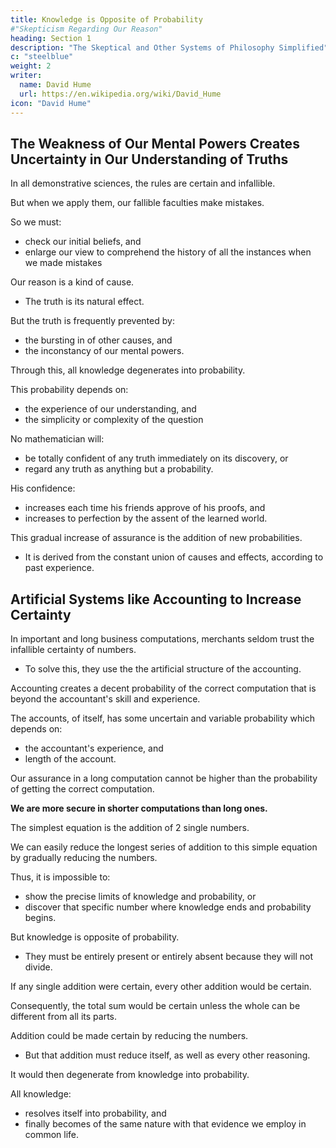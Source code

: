 ```yaml
---
title: Knowledge is Opposite of Probability
#"Skepticism Regarding Our Reason"
heading: Section 1
description: "The Skeptical and Other Systems of Philosophy Simplified"
c: "steelblue"
weight: 2
writer:
  name: David Hume
  url: https://en.wikipedia.org/wiki/David_Hume
icon: "David Hume"
---
```




## The Weakness of Our Mental Powers Creates Uncertainty in Our Understanding of Truths

In all demonstrative sciences, the rules are certain and infallible.

But when we apply them, our fallible faculties make mistakes.

So we must:
- check our initial beliefs, and
- enlarge our view to comprehend the history of all the instances when we made mistakes

Our reason is a kind of cause.
- The truth is its natural effect.

But the truth is frequently prevented by:
- the bursting in of other causes, and
- the inconstancy of our mental powers.

Through this, all knowledge degenerates into probability.

This probability depends on:
- the experience of our understanding, and
- the simplicity or complexity of the question

No mathematician will:
- be totally confident of any truth immediately on its discovery, or
- regard any truth as anything but a probability.

His confidence:
- increases each time his friends approve of his proofs, and
- increases to perfection by the assent of the learned world.

This gradual increase of assurance is the addition of new probabilities.
- It is derived from the constant union of causes and effects, according to past experience.


## Artificial Systems like Accounting to Increase Certainty

In important and long business computations, merchants seldom trust the infallible certainty of numbers.
- To solve this, they use the the artificial structure of the accounting.

Accounting creates a decent probability of the correct computation that is beyond the accountant's skill and experience.

The accounts, of itself, has some uncertain and variable probability which depends on:
- the accountant's experience, and
- length of the account.

Our assurance in a long computation cannot be higher than the probability of getting the correct computation.

**We are more secure in shorter computations than long ones.**

The simplest equation is the addition of 2 single numbers.

We can easily reduce the longest series of addition to this simple equation by gradually reducing the numbers.

Thus, it is impossible to:
- show the precise limits of knowledge and probability, or
- discover that specific number where knowledge ends and probability begins.

But knowledge is opposite of probability.
- They must be entirely present or entirely absent because they will not divide.

If any single addition were certain, every other addition would be certain.

Consequently, the total sum would be certain unless the whole can be different from all its parts.

Addition could be made certain by reducing the numbers.
- But that addition must reduce itself, as well as every other reasoning.

It would then degenerate from knowledge into probability.

All knowledge:
- resolves itself into probability, and
- finally becomes of the same nature with that evidence we employ in common life.
